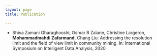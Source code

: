 ```yaml
---
layout: page
title: Publication

---
```

* Shiva Zamani Gharaghooshi, Osmar R Zaïane, Christine Largeron, <b>Mohammadmahdi Zafarmand</b>, Chang Liu: Addressing the resolution limit and the field of view limit in community mining. In: International Symposium on Intelligent Data Analysis, 2020
